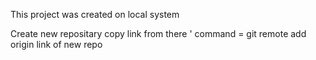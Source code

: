 This project was created on local system

Create new repositary 
copy link from there '
command   =   git remote add origin link of new repo
